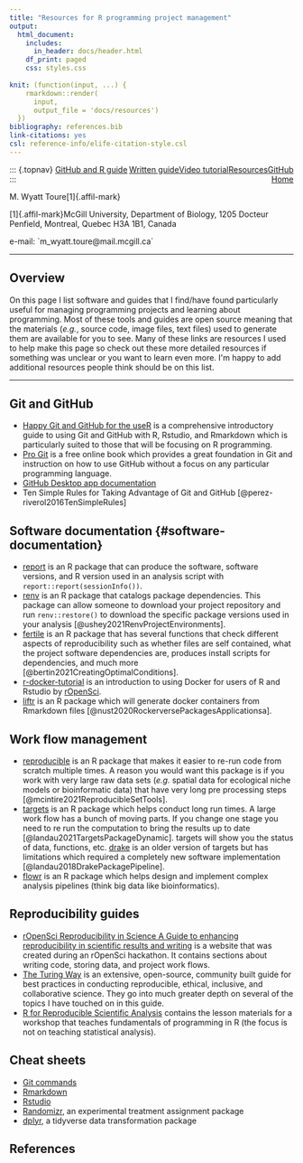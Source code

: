 ```yaml
---
title: "Resources for R programming project management"
output:
  html_document:
    includes:
      in_header: docs/header.html
    df_print: paged
    css: styles.css
    
knit: (function(input, ...) {
    rmarkdown::render(
      input,
      output_file = 'docs/resources')
  })
bibliography: references.bib
link-citations: yes
csl: reference-info/elife-citation-style.csl
---
```


::: {.topnav}
<a href="index.html">GitHub and R guide</a> <a href="https://github.com/wyatt-toure/github-and-R-starter-guide" style = "float: right;"><i class="fab fa-github"></i> GitHub </a> <a href="resources.html" class="active" style = "float: right;"><i class="fas fa-toolbox"></i> Resources</a><a href="video-tutorial.html" style = "float: right;"><i class="fas fa-video"></i> Video tutorial</a><a href="written-guide.html" style = "float: right;"><i class="fas fa-book"></i> Written guide</a><a href="index.html" style = "float: right;"><i class="fas fa-home"></i> Home</a>
:::

<p class="author-name">M. Wyatt Toure[1]{.affil-mark}</p><p class="author-affil">[1]{.affil-mark}McGill University, Department of Biology, 1205 Docteur Penfield, Montreal, Quebec H3A 1B1, Canada</p><p>e-mail: `m_wyatt.toure@mail.mcgill.ca`</p>

------------------------------------------------------------------------

## Overview

On this page I list software and guides that I find/have found particularly useful for managing programming projects and learning about programming. Most of these tools and guides are open source meaning that the materials (*e.g.*, source code, image files, text files) used to generate them are available for you to see. Many of these links are resources I used to help make this page so check out these more detailed resources if something was unclear or you want to learn even more. I'm happy to add additional resources people think should be on this list.

------------------------------------------------------------------------

## Git and GitHub

-   [Happy Git and GitHub for the useR](https://happygitwithr.com/index.html) is a comprehensive introductory guide to using Git and GitHub with R, Rstudio, and Rmarkdown which is particularly suited to those that will be focusing on R programming.
-   [Pro Git](https://git-scm.com/book/en/v2) is a free online book which provides a great foundation in Git and instruction on how to use GitHub without a focus on any particular programming language.
-   [GitHub Desktop app documentation](https://docs.github.com/en/desktop)
-   Ten Simple Rules for Taking Advantage of Git and GitHub [@perez-riverol2016TenSimpleRules]

## Software documentation {#software-documentation}

-   [report](https://easystats.github.io/report/) is an R package that can produce the software, software versions, and R version used in an analysis script with `report::report(sessionInfo())`.
-   [renv](https://rstudio.github.io/renv/) is an R package that catalogs package dependencies. This package can allow someone to download your project repository and run `renv::restore()` to download the specific package versions used in your analysis [@ushey2021RenvProjectEnvironments].
-   [fertile](https://github.com/baumer-lab/fertile) is an R package that has several functions that check different aspects of reproducibility such as whether files are self contained, what the project software dependencies are, produces install scripts for dependencies, and much more [@bertin2021CreatingOptimalConditions].
-   [r-docker-tutorial](http://ropenscilabs.github.io/r-docker-tutorial/) is an introduction to using Docker for users of R and Rstudio by [rOpenSci](https://ropensci.org/about/).
-   [liftr](https://liftr.me/) is an R package which will generate docker containers from Rmarkdown files [@nust2020RockerversePackagesApplicationsa].

## Work flow management

-   [reproducible](https://reproducible.predictiveecology.org/) is an R package that makes it easier to re-run code from scratch multiple times. A reason you would want this package is if you work with very large raw data sets (*e.g.* spatial data for ecological niche models or bioinformatic data) that have very long pre processing steps [@mcintire2021ReproducibleSetTools].
-   [targets](https://docs.ropensci.org/targets/) is an R package which helps conduct long run times. A large work flow has a bunch of moving parts. If you change one stage you need to re run the computation to bring the results up to date [@landau2021TargetsPackageDynamic]. targets will show you the status of data, functions, etc. [drake](https://docs.ropensci.org/drake/) is an older version of targets but has limitations which required a completely new software implementation [@landau2018DrakePackagePipeline].
-   [flowr](http://flow-r.github.io/flowr/) is an R package which helps design and implement complex analysis pipelines (think big data like bioinformatics).

## Reproducibility guides

-   [rOpenSci Reproducibility in Science A Guide to enhancing reproducibility in scientific results and writing](http://ropensci.github.io/reproducibility-guide/) is a website that was created during an rOpenSci hackathon. It contains sections about writing code, storing data, and project work flows.
-   [The Turing Way](https://the-turing-way.netlify.app/welcome) is an extensive, open-source, community built guide for best practices in conducting reproducible, ethical, inclusive, and collaborative science. They go into much greater depth on several of the topics I have touched on in this guide.
-   [R for Reproducible Scientific Analysis](http://swcarpentry.github.io/r-novice-gapminder/) contains the lesson materials for a workshop that teaches fundamentals of programming in R (the focus is not on teaching statistical analysis).

## Cheat sheets

-   [Git commands](https://education.github.com/git-cheat-sheet-education.pdf)
-   [Rmarkdown](https://www.rstudio.com/wp-content/uploads/2016/03/rmarkdown-cheatsheet-2.0.pdf)
-   [Rstudio](https://github.com/rstudio/cheatsheets/blob/master/rstudio-ide.pdf)
-   [Randomizr](https://github.com/rstudio/cheatsheets/blob/master/randomizr.pdf), an experimental treatment assignment package
-   [dplyr](https://github.com/rstudio/cheatsheets/blob/master/data-transformation.pdf), a tidyverse data transformation package

## References
